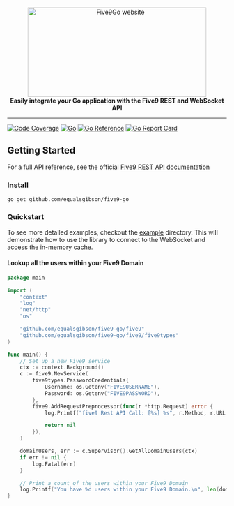 <!-- markdownlint-configure-file { "MD004": { "style": "consistent" } } -->
<!-- markdownlint-disable MD033 -->

#

<p align="center">
  <picture>
    <source media="(prefers-color-scheme: dark)" srcset="https://equalsgibson.github.io/five9-go/logo-dark.png">
    <source media="(prefers-color-scheme: light)" srcset="https://equalsgibson.github.io/five9-go/logo-light.png">
    <img src="https://equalsgibson.github.io/five9-go/logo-light.png" width="410" height="205" alt="Five9Go website">
  </picture>
    <br>
    <strong>Easily integrate your Go application with the Five9 REST and WebSocket API</strong>
</p>

<!-- markdownlint-enable MD033 -->

-----

[![Code Coverage](https://img.shields.io/badge/dynamic/json?url=https%3A%2F%2Fequalsgibson.github.io%2Ffive9-go%2Fcoverage%2Fcoverage.json&query=%24.total&label=Coverage)](https://equalsgibson.github.io/five9-go/coverage/coverage.html)
[![Go](https://github.com/equalsgibson/five9-go/actions/workflows/go.yml/badge.svg?branch=main)](https://github.com/equalsgibson/five9-go/actions/workflows/go.yml)
[![Go Reference](https://pkg.go.dev/badge/github.com/equalsgibson/five9-go.svg)](https://pkg.go.dev/github.com/equalsgibson/five9-go)
[![Go Report Card](https://goreportcard.com/badge/github.com/equalsgibson/five9-go)](https://goreportcard.com/report/github.com/equalsgibson/five9-go)

## Getting Started

For a full API reference, see the official [Five9 REST API documentation](https://webapps.five9.com/assets/files/for_customers/documentation/apis/vcc-agent+supervisor-rest-api-reference-guide.pdf)

### Install
```shell
go get github.com/equalsgibson/five9-go
```

### Quickstart

To see more detailed examples, checkout the [example](/example/) directory. This will demonstrate how to use the library to connect to the WebSocket and access the in-memory cache.

#### Lookup all the users within your Five9 Domain
```go
package main

import (
	"context"
	"log"
	"net/http"
	"os"

	"github.com/equalsgibson/five9-go/five9"
	"github.com/equalsgibson/five9-go/five9/five9types"
)

func main() {
	// Set up a new Five9 service
	ctx := context.Background()
	c := five9.NewService(
		five9types.PasswordCredentials{
			Username: os.Getenv("FIVE9USERNAME"),
			Password: os.Getenv("FIVE9PASSWORD"),
		},
		five9.AddRequestPreprocessor(func(r *http.Request) error {
			log.Printf("five9 Rest API Call: [%s] %s", r.Method, r.URL.String())

			return nil
		}),
	)

	domainUsers, err := c.Supervisor().GetAllDomainUsers(ctx)
	if err != nil {
		log.Fatal(err)
	}

	// Print a count of the users within your Five9 Domain
	log.Printf("You have %d users within your Five9 Domain.\n", len(domainUsers))
}
```